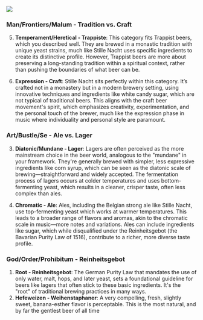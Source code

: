 ![](https://robbedford.files.wordpress.com/2017/08/weihenstephanerhef02.jpg?w=800)

### Man/Frontiers/Malum - Tradition vs. Craft
5. **Temperament/Heretical - Trappiste**: This category fits Trappist beers, which you described well. They are brewed in a monastic tradition with unique yeast strains, much like Stille Nacht uses specific ingredients to create its distinctive profile. However, Trappist beers are more about preserving a long-standing tradition within a spiritual context, rather than pushing the boundaries of what beer can be.

6. **Expression - Craft**: Stille Nacht sits perfectly within this category. It’s crafted not in a monastery but in a modern brewery setting, using innovative techniques and ingredients like white candy sugar, which are not typical of traditional beers. This aligns with the craft beer movement's spirit, which emphasizes creativity, experimentation, and the personal touch of the brewer, much like the expression phase in music where individuality and personal style are paramount.


### Art/Bustle/Se - Ale vs. Lager
3. **Diatonic/Mundane - Lager**: Lagers are often perceived as the more mainstream choice in the beer world, analogous to the "mundane" in your framework. They're generally brewed with simpler, less expressive ingredients like corn syrup, which can be seen as the diatonic scale of brewing—straightforward and widely accepted. The fermentation process of lagers occurs at colder temperatures and uses bottom-fermenting yeast, which results in a cleaner, crisper taste, often less complex than ales.

4. **Chromatic - Ale**: Ales, including the Belgian strong ale like Stille Nacht, use top-fermenting yeast which works at warmer temperatures. This leads to a broader range of flavors and aromas, akin to the chromatic scale in music—more notes and variations. Ales can include ingredients like sugar, which while disqualified under the Reinheitsgebot (the Bavarian Purity Law of 1516), contribute to a richer, more diverse taste profile.


### God/Order/Prohibitum - Reinheitsgebot
1. **Root - Reinheitsgebot**: The German Purity Law that mandates the use of only water, malt, hops, and later yeast, sets a foundational guideline for beers like lagers that often stick to these basic ingredients. It's the "root" of traditional brewing practices in many ways.
2. **Hefeweizen - Weihenstaphaner**: A very compelling, fresh, slightly sweet, banana-esther flavor is perceptable. This is the most natural, and by far the gentlest beer of all time
